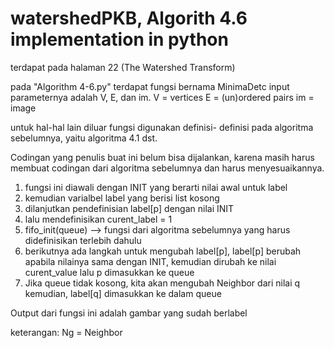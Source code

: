 # watershedPKB, Algorith 4.6 implementation in python
terdapat pada halaman 22 (The Watershed Transform)

pada "Algorithm 4-6.py" terdapat fungsi bernama MinimaDetc
input parameternya adalah V, E, dan im.
V = vertices
E = (un)ordered pairs
im = image

untuk hal-hal lain diluar fungsi digunakan definisi-
definisi pada algoritma sebelumnya, yaitu algoritma 4.1 dst.

Codingan yang penulis buat ini belum bisa dijalankan, karena masih harus
membuat codingan dari algoritma sebelumnya dan harus menyesuaikannya.

1. fungsi ini diawali dengan INIT yang berarti nilai awal untuk label
2. kemudian varialbel label yang berisi list kosong
3. dilanjutkan pendefinisian label[p] dengan nilai INIT
4. lalu mendefinisikan curent_label = 1
5. fifo_init(queue) --> fungsi dari algoritma sebelumnya yang harus didefinisikan terlebih dahulu
6. berikutnya ada langkah untuk mengubah label[p],
          label[p] berubah apabila nilainya sama dengan INIT, 
          kemudian dirubah ke nilai curent_value
          lalu p dimasukkan ke queue
7. Jika queue tidak kosong, kita akan mengubah Neighbor dari nilai q
          kemudian, label[q] dimasukkan ke dalam queue
          
Output dari fungsi ini adalah gambar yang sudah berlabel
          
keterangan: Ng = Neighbor
